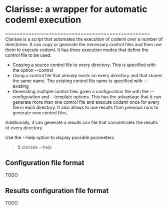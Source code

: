 # Clarisse: a wrapper for automatic codeml execution
==================================================
Clarisse is a script that automates the execution of codeml over a number of directories. It can copy or generate the necessary control files and then use them to execute codeml. It has three execution modes that define the control file to be used:
- Copying a source control file to every directory. This is specified with the option --control
- Using a control file that already exists on every directory and that shares the same name. The existing control file name is specified with --existing
- Generating multiple control files given a configuration file with the --configuration and --template options. This has the advantage that it can generate more than one control file and execute codeml once for every file in each directory. It also allows to use results from previous runs to generate new control files.

Additionally, it can generate a results.csv file that concentrates the results of every directory.

Use the --help option to display possible parameters

> $ clarisse --help

Configuration file format
--------------------------------------------------
TODO

Results configuration file format
--------------------------------------------------
TODO

